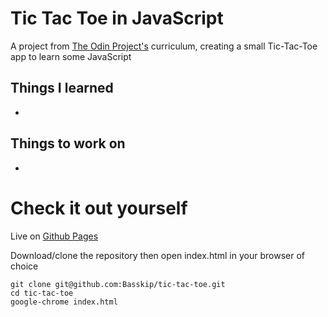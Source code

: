 # Tic Tac Toe in JavaScript

A project from [The Odin Project's](https://www.theodinproject.com/courses/javascript/lessons/tic-tac-toe-javascript) curriculum, creating a small Tic-Tac-Toe app to learn some JavaScript

## Things I learned
* 

## Things to work on
* 

# Check it out yourself

Live on [Github Pages](http://basskip.com/tic-tac-toe)

Download/clone the repository then open index.html in your browser of choice

```
git clone git@github.com:Basskip/tic-tac-toe.git
cd tic-tac-toe
google-chrome index.html
```